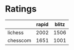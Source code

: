 # Ratings

|          | rapid | blitz |
|----------|-------|-------|
| lichess  | 2002 | 1506 |
| chesscom | 1651 | 1001 |
